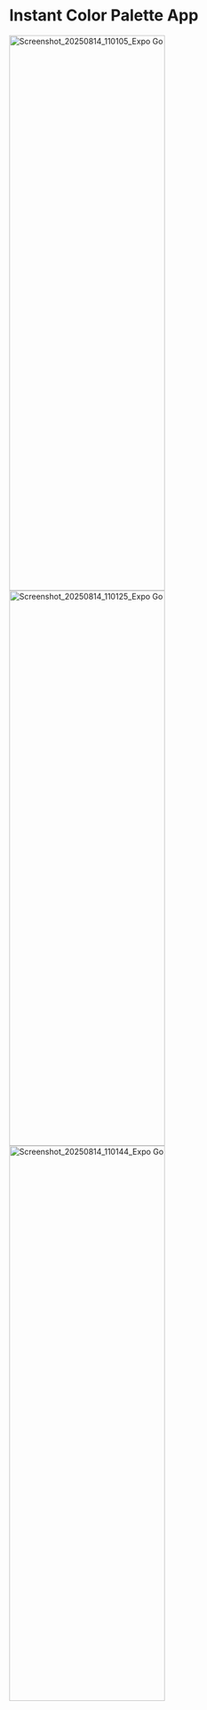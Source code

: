 # Instant Color Palette App

<img width="280" height="1000" alt="Screenshot_20250814_110105_Expo Go" src="https://github.com/user-attachments/assets/0f3f7e18-6b22-404f-91b0-dc8414e4996b" />
<img width="280" height="1000" alt="Screenshot_20250814_110125_Expo Go" src="https://github.com/user-attachments/assets/db89f20a-fe08-4491-afd3-fde32f03cf76" />
<img width="280" height="1000" alt="Screenshot_20250814_110144_Expo Go" src="https://github.com/user-attachments/assets/45ad0ef0-4578-45a0-8bb3-bea0f7784a1b" />
